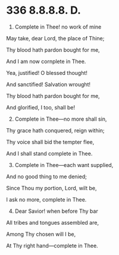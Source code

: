 # 336 8.8.8.8. D.

1.  Complete in Thee! no work of mine

May take, dear Lord, the place of Thine;

Thy blood hath pardon bought for me,

And I am now cornplete in Thee.

Yea, justified! O blessed thought!

And sanctified! Salvation wrought!

Thy blood hath pardon bought for me,

And glorified, I too, shall be!

2.  Complete in Thee—no more shall sin,

Thy grace hath conquered, reign within;

Thy voice shall bid the tempter flee,

And I shall stand complete in Thee.

3.  Complete in Thee—each want supplied,

And no good thing to me denied;

Since Thou my portion, Lord, wilt be,

I ask no more, complete in Thee.

4.  Dear Savior! when before Thy bar

All tribes and tongues assembled are,

Among Thy chosen will I be,

At Thy right hand—complete in Thee.

